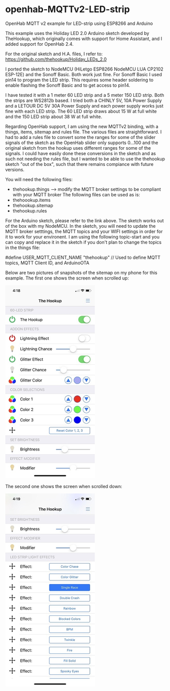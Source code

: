 # openhab-MQTTv2-LED-strip

OpenHab MQTT v2 example for LED-strip using ESP8266 and Arduino 

This example uses the Holiday LED 2.0 Arduino sketch developed by TheHookup, which originally comes with support for Home Assistant, and I added support for OpenHab 2.4. 

For the original sketch and H.A. files, I refer to:
https://github.com/thehookup/Holiday_LEDs_2.0

I ported the sketch to NodeMCU (HiLetgo ESP8266 NodeMCU LUA CP2102 ESP-12E) and the Sonoff Basic. Both work just fine. For Sonoff Basic I used pin14 to program the LED strip. This requires some header soldering to enable flashing the Sonoff Basic and to get access to pin14.

I have tested it with a 1 meter 60 LED strip and a 5 meter 150 LED strip. Both the strips are WS2812b based. I tried both a CHINLY 5V, 10A Power Supply and a LETOUR DC 5V 30A Power Supply and each power supply works just fine with each LED strip. The 60 LED strip draws about 15 W at full white and the 150 LED strip about 38 W at full white.

Regarding OpenHab support, I am using the new MQTTv2 binding, with a things, items, sitemap and rules file. The various files are straightforward. I had to add a rules file to convert some the ranges for some of the slider signals of the sketch as the OpenHab slider only supports 0...100 and the original sketch from the hookup uses different ranges for some of the signals. I could have easily done these conversions in the sketch and as such not needing the rules file, but I wanted to be able to use the thehookup sketch "out of the box", such that there remains compiance with future versions.

You will need the following files:
- thehookup.things --> modify the MQTT broker settings to be compliant with your MQTT broker
The following files can be used as is:
- thehoookup.items
- thehookup.sitemap
- thehookup.rules

For the Arduino sketch, please refer to the link above. The sketch works out of the box with my NodeMCU.
In the sketch, you will need to update the MQTT broker setttings, the MQTT topics and your WIFI settings in order for it to work for your environent. I am using the following topic-start and you can copy and replace it in the sketch if you don't plan to change the topics in the things file:

#define USER_MQTT_CLIENT_NAME     "thehookup"           // Used to define MQTT topics, MQTT Client ID, and ArduinoOTA

Below are two pictures of snapshots of the sitemap on my phone for this example. The first one shows the screen when scrolled up:

![Scrolled Up](scrolledUpSmall.jpg)

The second one shows the screen when scrolled down:

![Scrolled Down](scrolledDownSmall.jpg)

